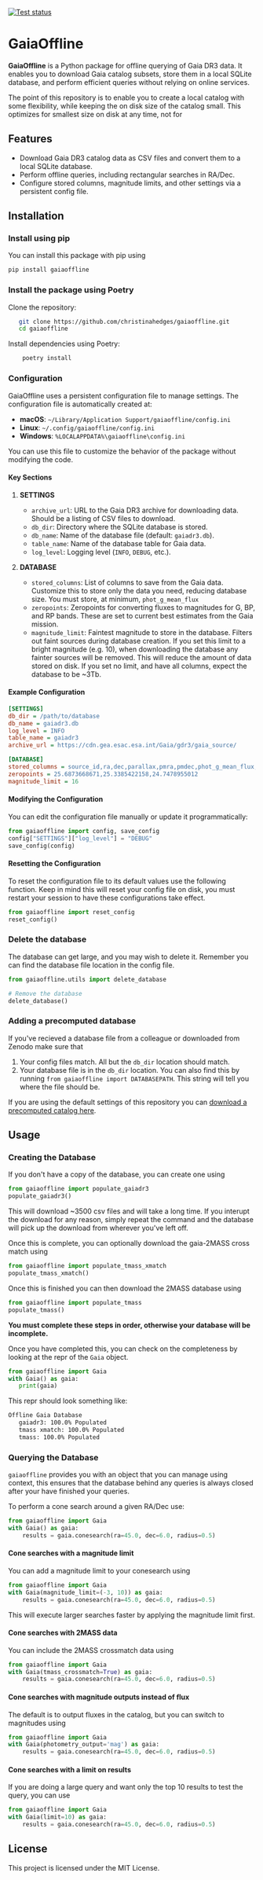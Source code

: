 <a href="https://github.com/christinahedges/gaiaoffline/actions/workflows/pytest.yml"><img src="https://github.com/christinahedges/gaiaoffline/workflows/pytest/badge.svg" alt="Test status"/></a>

# GaiaOffline

**GaiaOffline** is a Python package for offline querying of Gaia DR3 data. It enables you to download Gaia catalog subsets, store them in a local SQLite database, and perform efficient queries without relying on online services.

The point of this repository is to enable you to create a local catalog with some flexibility, while keeping the on disk size of the catalog small. This optimizes for smallest size on disk at any time, not for

## Features

- Download Gaia DR3 catalog data as CSV files and convert them to a local SQLite database.
- Perform offline queries, including rectangular searches in RA/Dec.
- Configure stored columns, magnitude limits, and other settings via a persistent config file.

## Installation

### Install using pip

You can install this package with pip using

```bash
pip install gaiaoffline
```

### Install the package using Poetry

Clone the repository:

```bash
   git clone https://github.com/christinahedges/gaiaoffline.git
   cd gaiaoffline
```

Install dependencies using Poetry:

```bash
    poetry install
```

### Configuration

GaiaOffline uses a persistent configuration file to manage settings. The configuration file is automatically created at:

- **macOS**: `~/Library/Application Support/gaiaoffline/config.ini`
- **Linux**: `~/.config/gaiaoffline/config.ini`
- **Windows**: `%LOCALAPPDATA%\gaiaoffline\config.ini`

You can use this file to customize the behavior of the package without modifying the code.

#### Key Sections

1. **SETTINGS**
   - `archive_url`: URL to the Gaia DR3 archive for downloading data. Should be a listing of CSV files to download.
   - `db_dir`: Directory where the SQLite database is stored.
   - `db_name`: Name of the database file (default: `gaiadr3.db`).
   - `table_name`: Name of the database table for Gaia data.
   - `log_level`: Logging level (`INFO`, `DEBUG`, etc.).

2. **DATABASE**
   - `stored_columns`: List of columns to save from the Gaia data. Customize this to store only the data you need, reducing database size. You must store, at minimum, `phot_g_mean_flux`
   - `zeropoints`: Zeropoints for converting fluxes to magnitudes for G, BP, and RP bands. These are set to current best estimates from the Gaia mission.
   - `magnitude_limit`: Faintest magnitude to store in the database. Filters out faint sources during database creation. If you set this limit to a bright magnitude (e.g. 10), when downloading the database any fainter sources will be removed. This will reduce the amount of data stored on disk. If you set no limit, and have all columns, expect the database to be ~3Tb.

#### Example Configuration

```ini
[SETTINGS]
db_dir = /path/to/database
db_name = gaiadr3.db
log_level = INFO
table_name = gaiadr3
archive_url = https://cdn.gea.esac.esa.int/Gaia/gdr3/gaia_source/

[DATABASE]
stored_columns = source_id,ra,dec,parallax,pmra,pmdec,phot_g_mean_flux,phot_bp_mean_flux,phot_rp_mean_flux,radial_velocity,teff_gspphot,logg_gspphot,mh_gspphot
zeropoints = 25.6873668671,25.3385422158,24.7478955012
magnitude_limit = 16
```

#### Modifying the Configuration

You can edit the configuration file manually or update it programmatically:

```python
from gaiaoffline import config, save_config
config["SETTINGS"]["log_level"] = "DEBUG"
save_config(config)
```

#### Resetting the Configuration

To reset the configuration file to its default values use the following function. Keep in mind this will reset your config file on disk, you must restart your session to have these configurations take effect.

```python
from gaiaoffline import reset_config
reset_config()
```

### Delete the database

The database can get large, and you may wish to delete it. Remember you can find the database file location in the config file.

```python
from gaiaoffline.utils import delete_database

# Remove the database
delete_database()
```

### Adding a precomputed database

If you've recieved a database file from a colleague or downloaded from Zenodo make sure that

1. Your config files match. All but the `db_dir` location should match.
2. Your database file is in the `db_dir` location. You can also find this by running `from gaiaoffline import DATABASEPATH`. This string will tell you where the file should be.

If you are using the default settings of this repository you can [download a precomputed catalog here](https//:zenodo.org/records/14866120).

## Usage

### Creating the Database

If you don't have a copy of the database, you can create one using

```python
from gaiaoffline import populate_gaiadr3
populate_gaiadr3()
```

This will download ~3500 csv files and will take a long time. If you interupt the download for any reason, simply repeat the command and the database will pick up the download from wherever you've left off.

Once this is complete, you can optionally download the gaia-2MASS cross match using

```python
from gaiaoffline import populate_tmass_xmatch
populate_tmass_xmatch()
```

Once this is finished you can then download the 2MASS database using

```python
from gaiaoffline import populate_tmass
populate_tmass()
```

**You must complete these steps in order, otherwise your database will be incomplete.**

Once you have completed this, you can check on the completeness by looking at the repr of the `Gaia` object.

```python
from gaiaoffline import Gaia
with Gaia() as gaia:
   print(gaia)
```

This repr should look something like:

```bash
Offline Gaia Database
   gaiadr3: 100.0% Populated
   tmass xmatch: 100.0% Populated
   tmass: 100.0% Populated
```

### Querying the Database

`gaiaoffline` provides you with an object that you can manage using context, this ensures that the database behind any queries is always closed after your have finished your queries.

To perform a cone search around a given RA/Dec use:

```python
from gaiaoffline import Gaia
with Gaia() as gaia:
    results = gaia.conesearch(ra=45.0, dec=6.0, radius=0.5)
```

#### Cone searches with a magnitude limit

You can add a magnitude limit to your conesearch using

```python
from gaiaoffline import Gaia
with Gaia(magnitude_limit=(-3, 10)) as gaia:
    results = gaia.conesearch(ra=45.0, dec=6.0, radius=0.5)
```

This will execute larger searches faster by applying the magnitude limit first.

#### Cone searches with 2MASS data

You can include the 2MASS crossmatch data using

```python
from gaiaoffline import Gaia
with Gaia(tmass_crossmatch=True) as gaia:
    results = gaia.conesearch(ra=45.0, dec=6.0, radius=0.5)
```

#### Cone searches with magnitude outputs instead of flux

The default is to output fluxes in the catalog, but you can switch to magnitudes using

```python
from gaiaoffline import Gaia
with Gaia(photometry_output='mag') as gaia:
    results = gaia.conesearch(ra=45.0, dec=6.0, radius=0.5)
```

#### Cone searches with a limit on results

If you are doing a large query and want only the top 10 results to test the query, you can use

```python
from gaiaoffline import Gaia
with Gaia(limit=10) as gaia:
    results = gaia.conesearch(ra=45.0, dec=6.0, radius=0.5)
```

## License

This project is licensed under the MIT License.
